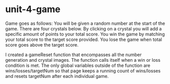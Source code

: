 # unit-4-game

Game goes as follows: You will be given a random number at the start of the game. There are four crystals below. By clicking on a crystal you will add a specific amount of points to your total score. You win the game by matching your total score to the target score provided. You lose the game when total score goes above the target score.

I created a gameReset function that encompasses all the number generation and crystal images. The function calls itself when a win or loss condition is met. The only global variables outside of the function are wins/losses/targetNum so that page keeps a running count of wins/losses and resets targetNum after each individual game.